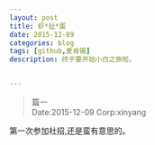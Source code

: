 ```yaml
---
layout: post
title: 虾*扯*蛋
date: 2015-12-09
categories: blog
tags: [github,麦肯锡]
description: 终于要开始小白之旅啦。


---
```


>篇一  
Date:2015-12-09
Corp:xinyang  

第一次参加社招,还是蛮有意思的。

